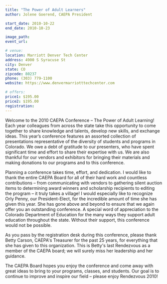 ```yaml
---
title: "The Power of Adult Learners"
author: Jolene Goerend, CAEPA President

start_date: 2010-10-22
end_date: 2010-10-23

image_path:
event_url: 

# venue:
location: Marriott Denver Tech Center
address: 4900 S Syracuse St
city: Denver
state: CO
zipcode: 80237
phone: (303) 779-1100
website: https://www.denvermarriotttechcenter.com

# offers:
price1: $195.00
price2: $195.00
registration: 
---
```

Welcome to the 2010 CAEPA Conference – The Power of Adult Learning! Each year colleagues from
across the state take this opportunity to come together to share knowledge and talents, develop new skills, and exchange ideas. This year’s conference features an assorted collection of presentations representative of the diversity of students and programs in Colorado. We owe a debt of gratitude to our presenters, who have spent significant time and effort to share their expertise with us. We are also thankful for our vendors and exhibitors for bringing their materials and making donations to our programs and to this conference.

Planning a conference takes time, effort, and dedication. I would like to thank the entire CAEPA Board for all of their hard work and countless contributions – from communicating with vendors to gathering silent auction items to determining award winners and scholarship recipients to editing the program – it truly takes a village! I would especially like to recognize Orly Penny, our President-Elect, for the incredible amount of time she has given this year. She has gone above and beyond to ensure that we again offer you an outstanding conference. A special word of appreciation to the Colorado Department of Education for the many ways they support adult education throughout the state. Without their support, this conference would not be possible.

As you pass by the registration desk during this conference, please thank Betty Carson, CAEPA's Treasurer for the past 25 years, for everything that she has given to this organization. This is Betty's last Rendezvous as a member of the CAEPA board; we will surely miss her leadership and her guidance.

The CAEPA Board hopes you enjoy the conference and come away with great ideas to bring to your programs, classes, and students. Our goal is to continue to improve and inspire our field – please enjoy Rendezvous 2010!